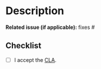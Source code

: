 # Description

**Related issue (if applicable):** fixes #<EyeTrackVR issue number goes here>

## Checklist

<!-- - [ ] The pull request is done against the latest development branch
- [ ] Only relevant files were touched
- [ ] Only one feature/fix was added per PR and the code change compiles without warnings
- [ ] The code change is tested and works with EyeTrackVR core ESP32 newest release -->

- [ ] I accept the [CLA](hhttps://github.com/RedHawk989/EyeTrackVR/repo-tools/CONTRIBUTING.md#contributor-license-agreement-cla).

<!-- _NOTE: The code change must pass CI tests. **Your PR cannot be merged unless tests pass**_ -->
